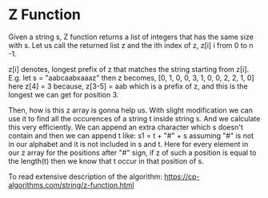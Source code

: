 # Z Function

Given a string s, Z function returns a list of integers that has the same size with s.
Let us call the returned list z and the ith index of z, z[i] i from 0 to n -1.

z[i] denotes, longest prefix of z that matches the string starting from z[i].
E.g.
	let s = "aabcaabxaaaz"
	then z becomes, [0, 1, 0, 0, 3, 1, 0, 0, 2, 2, 1, 0]
	here z[4] = 3 because, z[3-5] = aab which is a prefix of z, and this is the longest we can get for position 3.

Then, how is this z array is gonna help us. With slight modification we can use it to find all the occurences of a  string t inside string s. And we calculate this very efficiently.
We can append an extra character which s doesn't contain and then we can append t like:
s1 = t + "#" + s
assuming "#" is not in our alphabet and it is not included in s and t.
Here for every element in our z array for the positions after "#" sign, if z of such a position is equal to the length(t) then we know that t occur in that position of s.

To read extensive description of the algorithm:
https://cp-algorithms.com/string/z-function.html
